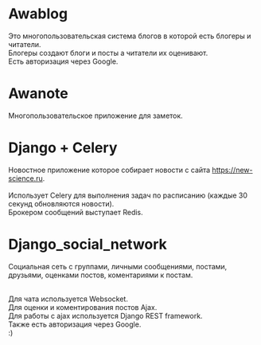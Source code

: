 # Awablog

Это многопользовательская система блогов в которой есть блогеры и читатели.<br>
Блогеры создают блоги и посты а читатели их оценивают.<br>
Есть авторизация через Google.

# Awanote

Многопользовательское приложение для заметок.

# Django + Celery

Новостное приложение которое собирает новости с сайта  https://new-science.ru. <br><br>
Использует Celery для выполнения задач по расписанию (каждые 30 секунд обновляются новости).<br>
Брокером сообщений выступает Redis.

# Django_social_network

Социальная сеть с группами, личными сообщениями, постами, друзьями, оценками постов, коментариями к постам.<br><br>

Для чата используется Websocket.<br>
Для оценки и коментирования постов Ajax.<br>
Для работы с ajax используется Django REST framework.<br>
Также есть авторизация через Google.<br>
:)

